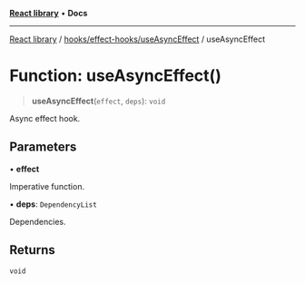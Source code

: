 [**React library**](../../../../index.md) • **Docs**

***

[React library](../../../../modules.md) / [hooks/effect-hooks/useAsyncEffect](../index.md) / useAsyncEffect

# Function: useAsyncEffect()

> **useAsyncEffect**(`effect`, `deps`): `void`

Async effect hook.

## Parameters

• **effect**

Imperative function.

• **deps**: `DependencyList`

Dependencies.

## Returns

`void`
